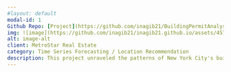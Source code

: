 ```yaml
---
#layout: default
modal-id: 1
Github Repo: [Project](https://github.com/inagib21/BuildingPermitAnalysis)
img: ![image](https://github.com/inagib21/inagib21.github.io/assets/45716414/7952b5d2-473c-41fc-a555-7928668923e1)
alt: image-alt
client: MetroStar Real Estate
category: Time Series Forecasting / Location Recommendation
description: This project unraveled the patterns of New York City's building permits to aid in real estate investment decision-making. Leveraging machine learning techniques, the analysis focused on predicting future home prices and identifying structures built before 1940 that may be ripe for renovation. By forecasting the approval trends of building permits, using time series analysis techniques like ARIMA, SARIMA, Prophet, and LSTM, this project revealed valuable insights about real estate growth across the city's boroughs. It specifically showcased the LSTM model's superior forecasting ability with an average RMSE across all boroughs of 26.08.
---
```

